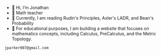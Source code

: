 - 👋 Hi, I’m Jonathan
- 👀 Math teacher
- 🌱 Currently, I am reading Rudin's Principles, Axler's LADR, and Bean's Probability 
- 💞️ For educational purposes, I am building a website that focuses on mathematics concepts, including Calculus, PreCalculus, and the Metric Topology.
~~~
jparker007@gmail.com
~~~
